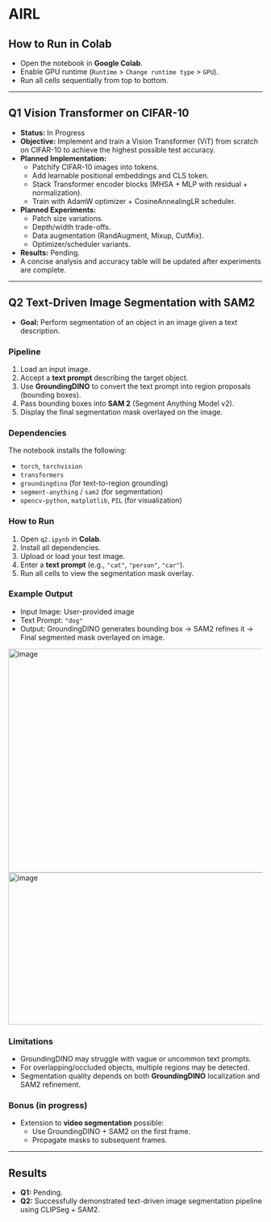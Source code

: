 # AIRL 

## How to Run in Colab  
- Open the notebook in **Google Colab**.  
- Enable GPU runtime (`Runtime` > `Change runtime type` > `GPU`).  
- Run all cells sequentially from top to bottom.  

---

## Q1 Vision Transformer on CIFAR-10  
- **Status:** In Progress   
- **Objective:** Implement and train a Vision Transformer (ViT) from scratch on CIFAR-10 to achieve the highest possible test accuracy.  
- **Planned Implementation:**  
  - Patchify CIFAR-10 images into tokens.  
  - Add learnable positional embeddings and CLS token.  
  - Stack Transformer encoder blocks (MHSA + MLP with residual + normalization).  
  - Train with AdamW optimizer + CosineAnnealingLR scheduler.  
- **Planned Experiments:**  
  - Patch size variations.  
  - Depth/width trade-offs.  
  - Data augmentation (RandAugment, Mixup, CutMix).  
  - Optimizer/scheduler variants.  
- **Results:** Pending.  
- A concise analysis and accuracy table will be updated after experiments are complete.  

---

## Q2 Text-Driven Image Segmentation with SAM2  
- **Goal:** Perform segmentation of an object in an image given a text description.  

### Pipeline  
1. Load an input image.  
2. Accept a **text prompt** describing the target object.  
3. Use **GroundingDINO** to convert the text prompt into region proposals (bounding boxes).  
4. Pass bounding boxes into **SAM 2** (Segment Anything Model v2).  
5. Display the final segmentation mask overlayed on the image.  

### Dependencies  
The notebook installs the following:  
- `torch`, `torchvision`  
- `transformers`  
- `groundingdino` (for text-to-region grounding)  
- `segment-anything` / `sam2` (for segmentation)  
- `opencv-python`, `matplotlib`, `PIL` (for visualization)  

### How to Run  
1. Open `q2.ipynb` in **Colab**.  
2. Install all dependencies.  
3. Upload or load your test image.  
4. Enter a **text prompt** (e.g., `"cat"`, `"person"`, `"car"`).  
5. Run all cells to view the segmentation mask overlay.  

### Example Output  
- Input Image: User-provided image  
- Text Prompt: `"dog"`  
- Output: GroundingDINO generates bounding box → SAM2 refines it → Final segmented mask overlayed on image.

<img width="676" height="444" alt="image" src="https://github.com/user-attachments/assets/7b963fc8-d2cc-4f2b-b595-45316bc824b7" />


<img width="991" height="302" alt="image" src="https://github.com/user-attachments/assets/63a11657-5957-4d70-a88a-5e9218b161d2" />


### Limitations  
- GroundingDINO may struggle with vague or uncommon text prompts.  
- For overlapping/occluded objects, multiple regions may be detected.  
- Segmentation quality depends on both **GroundingDINO** localization and SAM2 refinement.  

### Bonus (in progress)  
- Extension to **video segmentation** possible:  
  - Use GroundingDINO + SAM2 on the first frame.  
  - Propagate masks to subsequent frames.  

---

## Results  
- **Q1:** Pending.  
- **Q2:** Successfully demonstrated text-driven image segmentation pipeline using CLIPSeg + SAM2.  
